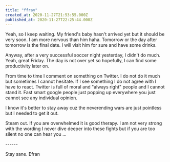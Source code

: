 ```yaml
---
title: "ffray"
created_at: 2020-11-27T21:53:55.000Z
published_at: 2020-11-27T22:25:44.000Z
---
```

Yeah, so I keep waiting. My friend's baby hasn't arrived yet but it should be very soon. I am more nervous than him haha. Tomorrow or the day after tomorrow is the final date. I will visit him for sure and have some drinks.

Anyway, after a very successful soccer night yesterday, I didn't do much. Yeah, great Friday. The day is not over yet so hopefully, I can find some productivity later on.

From time to time I comment on something on Twitter. I do not do it much but sometimes I cannot hesitate. If I see something I do not agree with I have to react. Twitter is full of moral and "always right" people and I cannot stand it. Fast smart google people just popping up everywhere you just cannot see any individual opinion. 

I know it's better to stay away cuz the neverending wars are just pointless but I needed to get it out.

Steam out. If you are overwhelmed it is good therapy. I am not very strong with the wording I never dive deeper into these fights but if you are too silent no one can hear you ...

\------

Stay sane. Efran
